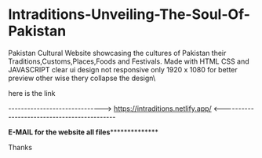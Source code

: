 # Intraditions-Unveiling-The-Soul-Of-Pakistan
Pakistan Cultural Website showcasing the cultures of Pakistan their Traditions,Customs,Places,Foods and Festivals.
Made with HTML CSS and JAVASCRIPT
clear ui design 
not responsive only 1920 x 1080 for better preview 
other wise thery collapse the design\

here is the link



------------------------------>    https://intraditions.netlify.app/     <--------------------------------------------

****************************E-MAIL for the website all files******************************************


Thanks
